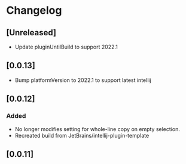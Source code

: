 <!-- Keep a Changelog guide -> https://keepachangelog.com -->

#  Changelog

## [Unreleased]
- Update pluginUntilBuild to support 2022.1

## [0.0.13]
- Bump platformVersion to 2022.1 to support latest intellij

## [0.0.12]
### Added
- No longer modifies setting for whole-line copy on empty selection.
- Recreated build from JetBrains/intellij-plugin-template

## [0.0.11]
